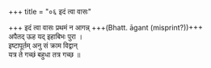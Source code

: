 +++
title = "०६ इदं त्वा वासः"

+++
इदं त्वा वासः प्रथमं न आगन्न् +++(Bhatt. āgant (misprint?))+++  
अपैतद् ऊह यद् इहाबिभः पुरा ।  
इष्टापूर्तम् अनु सं क्राम विद्वान्  
यत्र ते गच्छं बहुधा तत्र गच्छ ॥